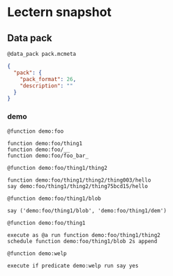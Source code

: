 # Lectern snapshot

## Data pack

`@data_pack pack.mcmeta`

```json
{
  "pack": {
    "pack_format": 26,
    "description": ""
  }
}
```

### demo

`@function demo:foo`

```mcfunction
function demo:foo/thing1
function demo:foo/__
function demo:foo/foo_bar_
```

`@function demo:foo/thing1/thing2`

```mcfunction
function demo:foo/thing1/thing2/thing003/hello
say demo:foo/thing1/thing2/thing75bcd15/hello
```

`@function demo:foo/thing1/blob`

```mcfunction
say ('demo:foo/thing1/blob', 'demo:foo/thing1/dem')
```

`@function demo:foo/thing1`

```mcfunction
execute as @a run function demo:foo/thing1/thing2
schedule function demo:foo/thing1/blob 2s append
```

`@function demo:welp`

```mcfunction
execute if predicate demo:welp run say yes
```
